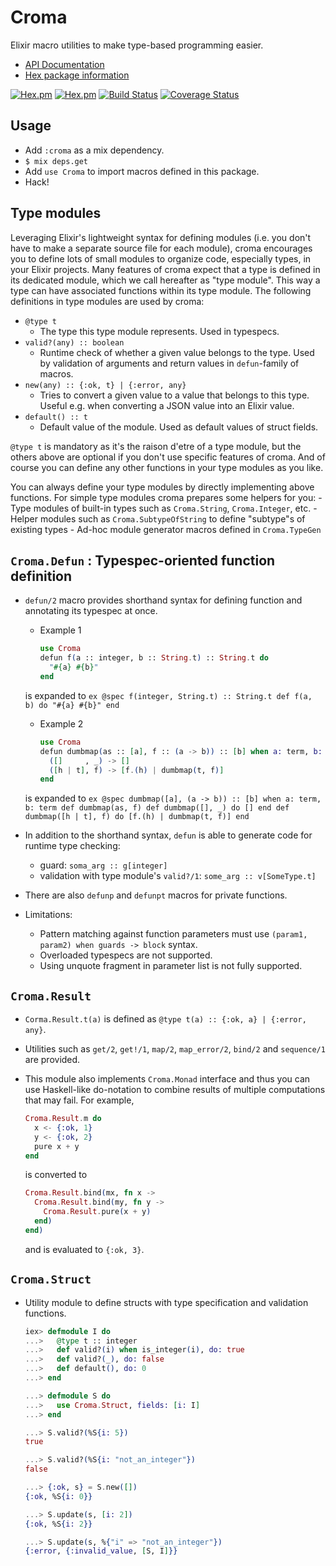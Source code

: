 Croma
=====

Elixir macro utilities to make type-based programming easier.
- [API Documentation](http://hexdocs.pm/croma/)
- [Hex package information](https://hex.pm/packages/croma)

[![Hex.pm](http://img.shields.io/hexpm/v/croma.svg)](https://hex.pm/packages/croma)
[![Hex.pm](http://img.shields.io/hexpm/dt/croma.svg)](https://hex.pm/packages/croma)
[![Build Status](https://travis-ci.org/skirino/croma.svg)](https://travis-ci.org/skirino/croma)
[![Coverage Status](https://coveralls.io/repos/skirino/croma/badge.png?branch=master)](https://coveralls.io/r/skirino/croma?branch=master)

## Usage

- Add `:croma` as a mix dependency.
- `$ mix deps.get`
- Add `use Croma` to import macros defined in this package.
- Hack!

## Type modules

Leveraging Elixir's lightweight syntax for defining modules
(i.e. you don't have to make a separate source file for each module),
croma encourages you to define lots of small modules to organize code, especially types, in your Elixir projects.
Many features of croma expect that a type is defined in its dedicated module, which we call hereafter as "type module".
This way a type can have associated functions within its type module.
The following definitions in type modules are used by croma:

- `@type t`
    - The type this type module represents. Used in typespecs.
- `valid?(any) :: boolean`
    - Runtime check of whether a given value belongs to the type.
      Used by validation of arguments and return values in `defun`-family of macros.
- `new(any) :: {:ok, t} | {:error, any}`
    - Tries to convert a given value to a value that belongs to this type.
      Useful e.g. when converting a JSON value into an Elixir value.
- `default() :: t`
    - Default value of the module. Used as default values of struct fields.

`@type t` is mandatory as it's the raison d'etre of a type module,
but the others above are optional if you don't use specific features of croma.
And of course you can define any other functions in your type modules as you like.

You can always define your type modules by directly implementing above functions.
For simple type modules croma prepares some helpers for you:
    - Type modules of built-in types such as `Croma.String`, `Croma.Integer`, etc.
    - Helper modules such as `Croma.SubtypeOfString` to define "subtype"s of existing types
    - Ad-hoc module generator macros defined in `Croma.TypeGen`

## `Croma.Defun` : Typespec-oriented function definition

- `defun/2` macro provides shorthand syntax for defining function and annotating its typespec at once.
    - Example 1

        ```ex
        use Croma
        defun f(a :: integer, b :: String.t) :: String.t do
          "#{a} #{b}"
        end
        ```
    is expanded to
        ```ex
        @spec f(integer, String.t) :: String.t
        def f(a, b) do
          "#{a} #{b}"
        end
        ```
    - Example 2

        ```ex
        use Croma
        defun dumbmap(as :: [a], f :: (a -> b)) :: [b] when a: term, b: term do
          ([]     , _) -> []
          ([h | t], f) -> [f.(h) | dumbmap(t, f)]
        end
        ```
    is expanded to
        ```ex
        @spec dumbmap([a], (a -> b)) :: [b] when a: term, b: term
        def dumbmap(as, f)
        def dumbmap([], _) do
          []
        end
        def dumbmap([h | t], f) do
          [f.(h) | dumbmap(t, f)]
        end
        ```

- In addition to the shorthand syntax, `defun` is able to generate code for runtime type checking:
    - guard: `soma_arg :: g[integer]`
    - validation with type module's `valid?/1`: `some_arg :: v[SomeType.t]`
- There are also `defunp` and `defunpt` macros for private functions.
- Limitations:
    - Pattern matching against function parameters must use `(param1, param2) when guards -> block` syntax.
    - Overloaded typespecs are not supported.
    - Using unquote fragment in parameter list is not fully supported.

## `Croma.Result`

- `Corma.Result.t(a)` is defined as `@type t(a) :: {:ok, a} | {:error, any}`.
- Utilities such as `get/2`, `get!/1`, `map/2`, `map_error/2`, `bind/2` and `sequence/1` are provided.
- This module also implements `Croma.Monad` interface and thus
  you can use Haskell-like do-notation to combine results of multiple computations that may fail.
  For example,

    ```ex
    Croma.Result.m do
      x <- {:ok, 1}
      y <- {:ok, 2}
      pure x + y
    end
    ```

  is converted to

    ```ex
    Croma.Result.bind(mx, fn x ->
      Croma.Result.bind(my, fn y ->
        Croma.Result.pure(x + y)
      end)
    end)
    ```

  and is evaluated to `{:ok, 3}`.

## `Croma.Struct`

- Utility module to define structs with type specification and validation functions.

    ```ex
    iex> defmodule I do
    ...>   @type t :: integer
    ...>   def valid?(i) when is_integer(i), do: true
    ...>   def valid?(_), do: false
    ...>   def default(), do: 0
    ...> end

    ...> defmodule S do
    ...>   use Croma.Struct, fields: [i: I]
    ...> end

    ...> S.valid?(%S{i: 5})
    true

    ...> S.valid?(%S{i: "not_an_integer"})
    false

    ...> {:ok, s} = S.new([])
    {:ok, %S{i: 0}}

    ...> S.update(s, [i: 2])
    {:ok, %S{i: 2}}

    ...> S.update(s, %{"i" => "not_an_integer"})
    {:error, {:invalid_value, [S, I]}}
    ```
